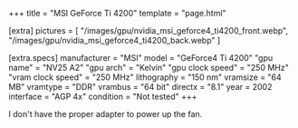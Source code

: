 +++
title     = "MSI GeForce Ti 4200"
template  = "page.html"

[extra]
pictures  = [
  "/images/gpu/nvidia_msi_geforce4_ti4200_front.webp",
  "/images/gpu/nvidia_msi_geforce4_ti4200_back.webp"
]

  [extra.specs]
  manufacturer        = "MSI"
  model               = "GeForce4 Ti 4200"
  "gpu name"          = "NV25 A2"
  "gpu arch"          = "Kelvin"
  "gpu clock speed"   = "250 MHz"
  "vram clock speed"  = "250 MHz"
  lithography         = "150 nm"
  vramsize            = "64 MB"
  vramtype            = "DDR"
  vrambus             = "64 bit"
  directx             = "8.1"
  year                = 2002
  interface           = "AGP 4x"
  condition           = "Not tested"
+++

I don't have the proper adapter to power up the fan.